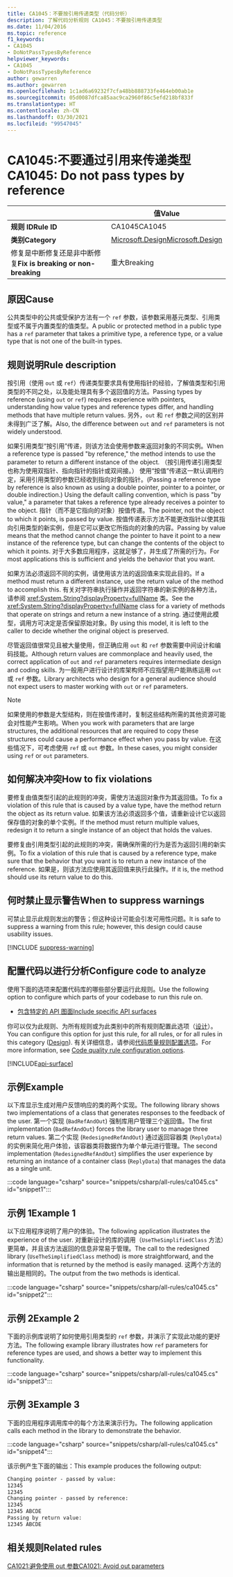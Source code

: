```yaml
---
title: CA1045：不要按引用传递类型（代码分析）
description: 了解代码分析规则 CA1045：不要按引用传递类型
ms.date: 11/04/2016
ms.topic: reference
f1_keywords:
- CA1045
- DoNotPassTypesByReference
helpviewer_keywords:
- CA1045
- DoNotPassTypesByReference
author: gewarren
ms.author: gewarren
ms.openlocfilehash: 1c1ad6a69232f7cfa48bb888733fe464eb00ab1e
ms.sourcegitcommit: 05d0087dfca85aac9ca2960f86c5efd218bf833f
ms.translationtype: HT
ms.contentlocale: zh-CN
ms.lasthandoff: 03/30/2021
ms.locfileid: "99547045"
---
```

# <a name="ca1045-do-not-pass-types-by-reference"></a><span data-ttu-id="8142b-103">CA1045:不要通过引用来传递类型</span><span class="sxs-lookup"><span data-stu-id="8142b-103">CA1045: Do not pass types by reference</span></span>

| | <span data-ttu-id="8142b-104">值</span><span class="sxs-lookup"><span data-stu-id="8142b-104">Value</span></span> |
|-|-|
| <span data-ttu-id="8142b-105">**规则 ID**</span><span class="sxs-lookup"><span data-stu-id="8142b-105">**Rule ID**</span></span> |<span data-ttu-id="8142b-106">CA1045</span><span class="sxs-lookup"><span data-stu-id="8142b-106">CA1045</span></span>|
| <span data-ttu-id="8142b-107">**类别**</span><span class="sxs-lookup"><span data-stu-id="8142b-107">**Category**</span></span> |[<span data-ttu-id="8142b-108">Microsoft.Design</span><span class="sxs-lookup"><span data-stu-id="8142b-108">Microsoft.Design</span></span>](design-warnings.md)|
| <span data-ttu-id="8142b-109">修复是中断修复还是非中断修复</span><span class="sxs-lookup"><span data-stu-id="8142b-109">**Fix is breaking or non-breaking**</span></span> |<span data-ttu-id="8142b-110">重大</span><span class="sxs-lookup"><span data-stu-id="8142b-110">Breaking</span></span>|

## <a name="cause"></a><span data-ttu-id="8142b-111">原因</span><span class="sxs-lookup"><span data-stu-id="8142b-111">Cause</span></span>

<span data-ttu-id="8142b-112">公共类型中的公共或受保护方法有一个 `ref` 参数，该参数采用基元类型、引用类型或不属于内置类型的值类型。</span><span class="sxs-lookup"><span data-stu-id="8142b-112">A public or protected method in a public type has a `ref` parameter that takes a primitive type, a reference type, or a value type that is not one of the built-in types.</span></span>

## <a name="rule-description"></a><span data-ttu-id="8142b-113">规则说明</span><span class="sxs-lookup"><span data-stu-id="8142b-113">Rule description</span></span>

<span data-ttu-id="8142b-114">按引用（使用 `out` 或 `ref`）传递类型要求具有使用指针的经验，了解值类型和引用类型的不同之处，以及能处理具有多个返回值的方法。</span><span class="sxs-lookup"><span data-stu-id="8142b-114">Passing types by reference (using `out` or `ref`) requires experience with pointers, understanding how value types and reference types differ, and handling methods that have multiple return values.</span></span> <span data-ttu-id="8142b-115">另外，`out` 和 `ref` 参数之间的区别并未得到广泛了解。</span><span class="sxs-lookup"><span data-stu-id="8142b-115">Also, the difference between `out` and `ref` parameters is not widely understood.</span></span>

<span data-ttu-id="8142b-116">如果引用类型“按引用”传递，则该方法会使用参数来返回对象的不同实例。</span><span class="sxs-lookup"><span data-stu-id="8142b-116">When a reference type is passed "by reference," the method intends to use the parameter to return a different instance of the object.</span></span> <span data-ttu-id="8142b-117">（按引用传递引用类型也称为使用双指针、指向指针的指针或双间接。） 使用“按值”传递这一默认调用约定，采用引用类型的参数已经收到指向对象的指针。</span><span class="sxs-lookup"><span data-stu-id="8142b-117">(Passing a reference type by reference is also known as using a double pointer, pointer to a pointer, or double indirection.) Using the default calling convention, which is pass "by value," a parameter that takes a reference type already receives a pointer to the object.</span></span> <span data-ttu-id="8142b-118">指针（而不是它指向的对象）按值传递。</span><span class="sxs-lookup"><span data-stu-id="8142b-118">The pointer, not the object to which it points, is passed by value.</span></span> <span data-ttu-id="8142b-119">按值传递表示方法不能更改指针以使其指向引用类型的新实例，但是它可以更改它所指向的对象的内容。</span><span class="sxs-lookup"><span data-stu-id="8142b-119">Passing by value means that the method cannot change the pointer to have it point to a new instance of the reference type, but can change the contents of the object to which it points.</span></span> <span data-ttu-id="8142b-120">对于大多数应用程序，这就足够了，并生成了所需的行为。</span><span class="sxs-lookup"><span data-stu-id="8142b-120">For most applications this is sufficient and yields the behavior that you want.</span></span>

<span data-ttu-id="8142b-121">如果方法必须返回不同的实例，请使用该方法的返回值来实现此目的。</span><span class="sxs-lookup"><span data-stu-id="8142b-121">If a method must return a different instance, use the return value of the method to accomplish this.</span></span> <span data-ttu-id="8142b-122">有关对字符串执行操作并返回字符串的新实例的各种方法，请参阅 <xref:System.String?displayProperty=fullName> 类。</span><span class="sxs-lookup"><span data-stu-id="8142b-122">See the <xref:System.String?displayProperty=fullName> class for a variety of methods that operate on strings and return a new instance of a string.</span></span> <span data-ttu-id="8142b-123">通过使用此模型，调用方可决定是否保留原始对象。</span><span class="sxs-lookup"><span data-stu-id="8142b-123">By using this model, it is left to the caller to decide whether the original object is preserved.</span></span>

<span data-ttu-id="8142b-124">尽管返回值很常见且被大量使用，但正确应用 `out` 和 `ref` 参数需要中间设计和编码技能。</span><span class="sxs-lookup"><span data-stu-id="8142b-124">Although return values are commonplace and heavily used, the correct application of `out` and `ref` parameters requires intermediate design and coding skills.</span></span> <span data-ttu-id="8142b-125">为一般用户进行设计的库架构师不应指望用户能熟练运用 `out` 或 `ref` 参数。</span><span class="sxs-lookup"><span data-stu-id="8142b-125">Library architects who design for a general audience should not expect users to master working with `out` or `ref` parameters.</span></span>

> [!NOTE]
> <span data-ttu-id="8142b-126">如果使用的参数是大型结构，则在按值传递时，复制这些结构所需的其他资源可能会对性能产生影响。</span><span class="sxs-lookup"><span data-stu-id="8142b-126">When you work with parameters that are large structures, the additional resources that are required to copy these structures could cause a performance effect when you pass by value.</span></span> <span data-ttu-id="8142b-127">在这些情况下，可考虑使用 `ref` 或 `out` 参数。</span><span class="sxs-lookup"><span data-stu-id="8142b-127">In these cases, you might consider using `ref` or `out` parameters.</span></span>

## <a name="how-to-fix-violations"></a><span data-ttu-id="8142b-128">如何解决冲突</span><span class="sxs-lookup"><span data-stu-id="8142b-128">How to fix violations</span></span>

<span data-ttu-id="8142b-129">要修复由值类型引起的此规则的冲突，需使方法返回对象作为其返回值。</span><span class="sxs-lookup"><span data-stu-id="8142b-129">To fix a violation of this rule that is caused by a value type, have the method return the object as its return value.</span></span> <span data-ttu-id="8142b-130">如果该方法必须返回多个值，请重新设计它以返回保存值的对象的单个实例。</span><span class="sxs-lookup"><span data-stu-id="8142b-130">If the method must return multiple values, redesign it to return a single instance of an object that holds the values.</span></span>

<span data-ttu-id="8142b-131">要修复由引用类型引起的此规则的冲突，需确保所需的行为是否为返回引用的新实例。</span><span class="sxs-lookup"><span data-stu-id="8142b-131">To fix a violation of this rule that is caused by a reference type, make sure that the behavior that you want is to return a new instance of the reference.</span></span> <span data-ttu-id="8142b-132">如果是，则该方法应使用其返回值来执行此操作。</span><span class="sxs-lookup"><span data-stu-id="8142b-132">If it is, the method should use its return value to do this.</span></span>

## <a name="when-to-suppress-warnings"></a><span data-ttu-id="8142b-133">何时禁止显示警告</span><span class="sxs-lookup"><span data-stu-id="8142b-133">When to suppress warnings</span></span>

<span data-ttu-id="8142b-134">可禁止显示此规则发出的警告；但这种设计可能会引发可用性问题。</span><span class="sxs-lookup"><span data-stu-id="8142b-134">It is safe to suppress a warning from this rule; however, this design could cause usability issues.</span></span>

[!INCLUDE [suppress-warning](../../../../includes/code-analysis/suppress-warning.md)]

## <a name="configure-code-to-analyze"></a><span data-ttu-id="8142b-135">配置代码以进行分析</span><span class="sxs-lookup"><span data-stu-id="8142b-135">Configure code to analyze</span></span>

<span data-ttu-id="8142b-136">使用下面的选项来配置代码库的哪些部分要运行此规则。</span><span class="sxs-lookup"><span data-stu-id="8142b-136">Use the following option to configure which parts of your codebase to run this rule on.</span></span>

- [<span data-ttu-id="8142b-137">包含特定的 API 图面</span><span class="sxs-lookup"><span data-stu-id="8142b-137">Include specific API surfaces</span></span>](#include-specific-api-surfaces)

<span data-ttu-id="8142b-138">你可以仅为此规则、为所有规则或为此类别中的所有规则配置此选项（[设计](design-warnings.md)）。</span><span class="sxs-lookup"><span data-stu-id="8142b-138">You can configure this option for just this rule, for all rules, or for all rules in this category ([Design](design-warnings.md)).</span></span> <span data-ttu-id="8142b-139">有关详细信息，请参阅[代码质量规则配置选项](../code-quality-rule-options.md)。</span><span class="sxs-lookup"><span data-stu-id="8142b-139">For more information, see [Code quality rule configuration options](../code-quality-rule-options.md).</span></span>

[!INCLUDE[api-surface](~/includes/code-analysis/api-surface.md)]

## <a name="example"></a><span data-ttu-id="8142b-140">示例</span><span class="sxs-lookup"><span data-stu-id="8142b-140">Example</span></span>

<span data-ttu-id="8142b-141">以下库显示生成对用户反馈响应的类的两个实现。</span><span class="sxs-lookup"><span data-stu-id="8142b-141">The following library shows two implementations of a class that generates responses to the feedback of the user.</span></span> <span data-ttu-id="8142b-142">第一个实现 (`BadRefAndOut`) 强制库用户管理三个返回值。</span><span class="sxs-lookup"><span data-stu-id="8142b-142">The first implementation (`BadRefAndOut`) forces the library user to manage three return values.</span></span> <span data-ttu-id="8142b-143">第二个实现 (`RedesignedRefAndOut`) 通过返回容器类 (`ReplyData`) 的实例来简化用户体验，该容器类将数据作为单个单元进行管理。</span><span class="sxs-lookup"><span data-stu-id="8142b-143">The second implementation (`RedesignedRefAndOut`) simplifies the user experience by returning an instance of a container class (`ReplyData`) that manages the data as a single unit.</span></span>

:::code language="csharp" source="snippets/csharp/all-rules/ca1045.cs" id="snippet1":::

## <a name="example-1"></a><span data-ttu-id="8142b-144">示例 1</span><span class="sxs-lookup"><span data-stu-id="8142b-144">Example 1</span></span>

<span data-ttu-id="8142b-145">以下应用程序说明了用户的体验。</span><span class="sxs-lookup"><span data-stu-id="8142b-145">The following application illustrates the experience of the user.</span></span> <span data-ttu-id="8142b-146">对重新设计的库的调用（`UseTheSimplifiedClass` 方法）更简单，并且该方法返回的信息非常易于管理。</span><span class="sxs-lookup"><span data-stu-id="8142b-146">The call to the redesigned library (`UseTheSimplifiedClass` method) is more straightforward, and the information that is returned by the method is easily managed.</span></span> <span data-ttu-id="8142b-147">这两个方法的输出是相同的。</span><span class="sxs-lookup"><span data-stu-id="8142b-147">The output from the two methods is identical.</span></span>

:::code language="csharp" source="snippets/csharp/all-rules/ca1045.cs" id="snippet2":::

## <a name="example-2"></a><span data-ttu-id="8142b-148">示例 2</span><span class="sxs-lookup"><span data-stu-id="8142b-148">Example 2</span></span>

<span data-ttu-id="8142b-149">下面的示例库说明了如何使用引用类型的 `ref` 参数，并演示了实现此功能的更好方法。</span><span class="sxs-lookup"><span data-stu-id="8142b-149">The following example library illustrates how `ref` parameters for reference types are used, and shows a better way to implement this functionality.</span></span>

:::code language="csharp" source="snippets/csharp/all-rules/ca1045.cs" id="snippet3":::

## <a name="example-3"></a><span data-ttu-id="8142b-150">示例 3</span><span class="sxs-lookup"><span data-stu-id="8142b-150">Example 3</span></span>

<span data-ttu-id="8142b-151">下面的应用程序调用库中的每个方法来演示行为。</span><span class="sxs-lookup"><span data-stu-id="8142b-151">The following application calls each method in the library to demonstrate the behavior.</span></span>

:::code language="csharp" source="snippets/csharp/all-rules/ca1045.cs" id="snippet4":::

<span data-ttu-id="8142b-152">该示例产生下面的输出：</span><span class="sxs-lookup"><span data-stu-id="8142b-152">This example produces the following output:</span></span>

```txt
Changing pointer - passed by value:
12345
12345
Changing pointer - passed by reference:
12345
12345 ABCDE
Passing by return value:
12345 ABCDE
```

## <a name="related-rules"></a><span data-ttu-id="8142b-153">相关规则</span><span class="sxs-lookup"><span data-stu-id="8142b-153">Related rules</span></span>

[<span data-ttu-id="8142b-154">CA1021:避免使用 out 参数</span><span class="sxs-lookup"><span data-stu-id="8142b-154">CA1021: Avoid out parameters</span></span>](ca1021.md)
